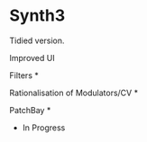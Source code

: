 # Synth3

Tidied version.

Improved UI

Filters  *

Rationalisation of Modulators/CV *

PatchBay *



* In Progress
